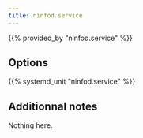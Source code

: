 ```yaml
---
title: ninfod.service
---
```


{{% provided_by "ninfod.service" %}}

## Options

{{% systemd_unit "ninfod.service" %}}

## Additionnal notes

Nothing here.